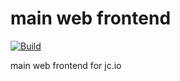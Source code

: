 # main web frontend

[![Build](https://img.shields.io/github/actions/workflow/status/jamesclonk-io/jcio-frontend/test.yml?branch=master&label=Build)](https://github.com/jamesclonk-io/jcio-frontend/actions/workflows/test.yml)

main web frontend for jc.io
